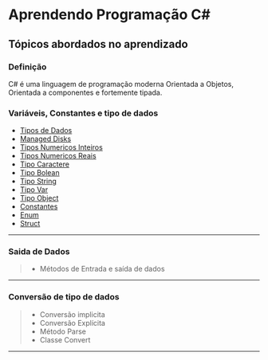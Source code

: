 # Aprendendo Programação C#

## Tópicos abordados no aprendizado

### Definição

C# é uma linguagem de programação moderna Orientada a Objetos, Orientada a componentes e fortemente tipada.

### Variáveis, Constantes e tipo de dados

* [Tipos de Dados](#tipo-dados)
* [Managed Disks](#managed-disks)
* [Tipos Numericos Inteiros](#numericos-inteiros)
* [Tipos Numericos Reais](#numericos-reais)
* [Tipo Caractere](#tipo-caractere)
* [Tipo Bolean](#tipo-bolean)
* [Tipo String](#tipo-string)
* [Tipo Var](#tipo-var)
* [Tipo Object](#tipo-object)
* [Constantes](#constantes)
* [Enum](#enum)
* [Struct](#struct)
---
### Saida de Dados

> * Métodos de Entrada e saída de dados
---
### Conversão de tipo de dados

> * Conversão implicita
> * Conversão Explícita 
> * Método Parse
> * Classe Convert
---
